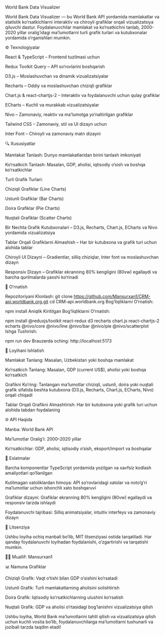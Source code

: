 World Bank Data Visualizer

World Bank Data Visualizer — bu World Bank API yordamida mamlakatlar va statistik ko‘rsatkichlarni interaktiv va chiroyli grafiklar orqali vizualizatsiya qiluvchi dastur. Foydalanuvchilar mamlakat va ko‘rsatkichni tanlab, 2000-2020 yillar oralig‘idagi ma’lumotlarni turli grafik turlari va kutubxonalar yordamida o‘rganishlari mumkin.

⚙️ Texnologiyalar

React & TypeScript – Frontend tuzilmasi uchun

Redux Toolkit Query – API so‘rovlarini boshqarish

D3.js – Moslashuvchan va dinamik vizualizatsiyalar

Recharts – Oddiy va moslashuvchan chiziqli grafiklar

Chart.js & react-chartjs-2 – Interaktiv va foydalanuvchi uchun qulay grafiklar

ECharts – Kuchli va murakkab vizualizatsiyalar

Nivo – Zamonaviy, reaktiv va ma’lumotga yo‘naltirilgan grafiklar

Tailwind CSS – Zamonaviy, stil va UI dizayn uchun

Inter Font – Chiroyli va zamonaviy matn dizayni

🔍 Xususiyatlar

Mamlakat Tanlash: Dunyo mamlakatlaridan birini tanlash imkoniyati

Ko‘rsatkich Tanlash: Masalan, GDP, aholisi, iqtisodiy o‘sish va boshqa ko‘rsatkichlar

Turli Grafik Turlari:

Chiziqli Grafiklar (Line Charts)

Ustunli Grafiklar (Bar Charts)

Doira Grafiklar (Pie Charts)

Nuqtali Grafiklar (Scatter Charts)

Bir Nechta Grafik Kutubxonalari – D3.js, Recharts, Chart.js, ECharts va Nivo yordamida vizualizatsiya

Tablar Orqali Grafiklarni Almashish – Har bir kutubxona va grafik turi uchun alohida tablar

Chiroyli UI Dizayni – Gradientlar, silliq chiziqlar, Inter font va moslashuvchan dizayn

Responsiv Dizayn – Grafiklar ekranning 80% kengligini (80vw) egallaydi va barcha qurilmalarda yaxshi ko‘rinadi

🚀 O‘rnatish

Repozitoriyani Klonlash:
git clone https://github.com/Mansurxan1/CRM-api.worldbank.org.git
cd CRM-api.worldbank.org
Bog‘liqliklarni O‘rnatish:

npm install
Aniqlik Kiritilgan Bog‘liqliklarni O‘rnatish:

npm install @reduxjs/toolkit react-redux d3 recharts chart.js react-chartjs-2 echarts @nivo/core @nivo/line @nivo/bar @nivo/pie @nivo/scatterplot
Ishga Tushirish:

npm run dev
Brauzerda oching: http://localhost:5173

🧪 Loyihani Ishlatish

Mamlakat Tanlang: Masalan, Uzbekistan yoki boshqa mamlakat

Ko‘rsatkich Tanlang: Masalan, GDP (current US$), aholisi yoki boshqa ko‘rsatkich

Grafikni Ko‘ring: Tanlangan ma’lumotlar chiziqli, ustunli, doira yoki nuqtali grafik sifatida beshta kutubxona (D3.js, Recharts, Chart.js, ECharts, Nivo) orqali chiqadi

Tablar Orqali Grafikni Almashtirish: Har bir kutubxona yoki grafik turi uchun alohida tabdan foydalaning

🌐 API Haqida

Manba: World Bank API

Ma’lumotlar Oralig‘i: 2000–2020 yillar

Ko‘rsatkichlar: GDP, aholisi, iqtisodiy o‘sish, eksport/import va boshqalar

📘 Eslatmalar

Barcha komponentlar TypeScript yordamida yozilgan va xavfsiz kodlash amaliyotlari qo‘llanilgan

Kutilmagan xatoliklardan himoya: API so‘rovlaridagi xatolar va noto‘g‘ri ma’lumotlar uchun ishonchli xato boshqaruvi

Grafiklar dizayni: Grafiklar ekranning 80% kengligini (80vw) egallaydi va responsiv tarzda ishlaydi

Foydalanuvchi tajribasi: Silliq animatsiyalar, intuitiv interfeys va zamonaviy dizayn

📄 Litsenziya

Ushbu loyiha ochiq manbali bo‘lib, MIT litsenziyasi ostida tarqatiladi. Har qanday foydalanuvchi loyihadan foydalanishi, o‘zgartirishi va tarqatishi mumkin.

👨‍💻 Muallif: Mansurxan1

📊 Namuna Grafiklar

Chiziqli Grafik: Vaqt o‘tishi bilan GDP o‘sishini ko‘rsatadi

Ustunli Grafik: Turli mamlakatlarning aholisini solishtirish

Doira Grafik: Iqtisodiy ko‘rsatkichlarning ulushini ko‘rsatish

Nuqtali Grafik: GDP va aholisi o‘rtasidagi bog‘lanishni vizualizatsiya qilish

Ushbu loyiha, World Bank ma’lumotlarini tahlil qilish va vizualizatsiya qilish uchun kuchli vosita bo‘lib, foydalanuvchilarga ma’lumotlarni tushunarli va jozibali tarzda taqdim etadi!

